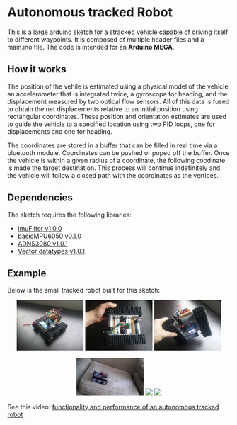 # Autonomous tracked Robot 
This is a large arduino sketch for a stracked vehicle capable of driving itself to different waypoints. It is composed of multiple header files and a main.ino file. The code is intended for an __Arduino MEGA__. 

## How it works
The position of the vehile is estimated using a physical model of the vehicle, an accelerometer that is integrated twice, a gyroscope for heading, and the displacement measured by two optical flow sensors. All of this data is fused to obtain the net displacements relative to an initial position using rectangular coordinates. These position and orientation estimates are used to guide the vehicle to a specified location using two PID loops, one for displacements and one for heading.  

The coordinates are stored in a buffer that can be filled in real time via a bluetooth module. Coordinates can be pushed or poped off the buffer. Once the vehicle is within a given radius of a coordinate, the following coodinate is made the target destination. This process will continue indefinitely and the vehicle will follow a closed path with the coordinates as the vertices. 

## Dependencies
The sketch requires the following libraries: 

- [imuFilter v1.0.0](https://github.com/RCmags/imuFilter)
- [basicMPU6050 v0.1.0](https://github.com/RCmags/basicMPU6050)
- [ADNS3080 v1.0.1](https://github.com/RCmags/ADNS3080)
- [Vector datatypes v1.0.1](https://github.com/RCmags/vector_datatype)

## Example
Below is the small tracked robot built for this sketch:  

<p align="center">
<img src = "/images/tank1_res.jpg" width = "30%"> <img src = "/images/tank2_res.jpg" width = "30%"> <img src = "/images/tank3_res.jpg" width = "30%">  
</p>

<p align="center">
<img src = "/images/inclined_plane.gif" width = "30%"> <img src = "/images/disturbance.gif" width = "30%"> <img src = "/images/zip_zag.gif" width = "30%">
</p>

See this video: [functionality and performance of an autonomous tracked robot](https://www.youtube.com/watch?v=VYhLW5owS3A&t=3s)
